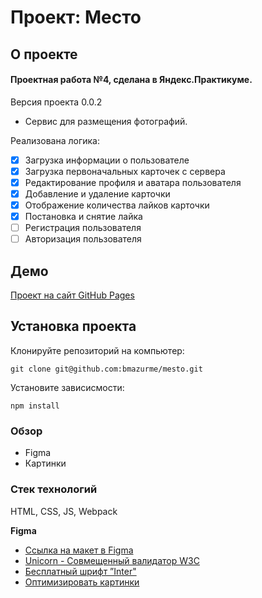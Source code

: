 # Проект: Место

## О проекте

#### Проектная работа №4, сделана в Яндекс.Практикуме.
Версия проекта 0.0.2
* Сервис для размещения фотографий.

Реализована логика:
- [X] Загрузка информации о пользователе
- [X] Загрузка первоначальных карточек с сервера
- [X] Редактирование профиля и аватара пользователя
- [X] Добавление и удаление карточки
- [X] Отображение количества лайков карточки
- [X] Постановка и снятие лайка
- [ ] Регистрация пользователя
- [ ] Авторизация пользователя

## Демо

[Проект на сайт  GitHub Pages](https://bmazurme.github.io/mesto/)

## Установка проекта

Клонируйте репозиторий на компьютер:

`git clone git@github.com:bmazurme/mesto.git`

Установите зависисмости:

`npm install`

### Обзор
* Figma
* Картинки

### Стек технологий
HTML, CSS, JS, Webpack

**Figma**
* [Ссылка на макет в Figma](https://www.figma.com/file/2cn9N9jSkmxD84oJik7xL7/JavaScript.-Sprint-4?node-id=0%3A1)
* [Unicorn - Совмещенный валидатор W3C](https://validator.w3.org/)
* [Бесплатный шрифт ”Inter"](https://rsms.me/inter/)
* [Оптимизировать картинки](https://tinypng.com/)

